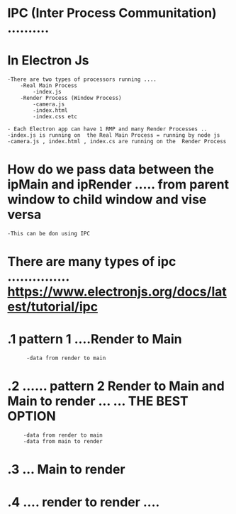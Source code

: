 # IPC (Inter Process Communitation) ..........

# In Electron Js 
    -There are two types of processors running .... 
        -Real Main Process  
            -index.js 
        -Render Process (Window Process) 
            -camera.js 
            -index.html 
            -index.css etc 

    - Each Electron app can have 1 RMP and many Render Processes .. 
    -index.js is running on  the Real Main Process = running by node js 
    -camera.js , index.html , index.cs are running on the  Render Process




# How do we pass data between the ipMain and ipRender ..... from  parent window to child window and vise versa 
    -This can be don using IPC  

# There are many types of ipc  ...............    https://www.electronjs.org/docs/latest/tutorial/ipc

# .1       pattern 1 ....Render to Main  
          -data from render to main 

#  .2 ...... pattern 2   Render to Main  and Main to render ... ... THE BEST OPTION
         -data from render to main 
         -data from main to render 

#  .3  ...  Main to render 

#   .4 .... render to render .... 















